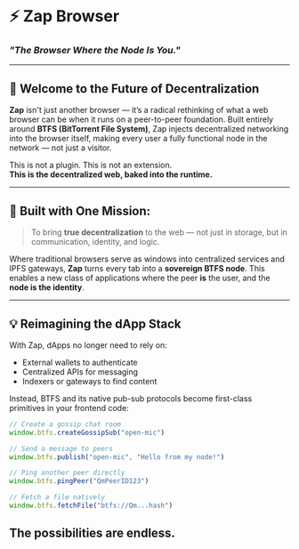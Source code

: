 # ⚡ Zap Browser  
### _"The Browser Where the Node Is You."_  

---

## 👋 Welcome to the Future of Decentralization

**Zap** isn't just another browser — it’s a radical rethinking of what a web browser can be when it runs on a peer-to-peer foundation. Built entirely around **BTFS (BitTorrent File System)**, Zap injects decentralized networking into the browser itself, making every user a fully functional node in the network — not just a visitor.

This is not a plugin. This is not an extension.  
**This is the decentralized web, baked into the runtime.**

---

## 🚀 Built with One Mission:  
> To bring **true decentralization** to the web — not just in storage, but in communication, identity, and logic.

Where traditional browsers serve as windows into centralized services and IPFS gateways, **Zap** turns every tab into a **sovereign BTFS node**. This enables a new class of applications where the peer **is** the user, and the **node is the identity**.

---

## 💡 Reimagining the dApp Stack

With Zap, dApps no longer need to rely on:

- External wallets to authenticate
- Centralized APIs for messaging
- Indexers or gateways to find content

Instead, BTFS and its native pub-sub protocols become first-class primitives in your frontend code:

```js
// Create a gossip chat room
window.btfs.createGossipSub("open-mic")

// Send a message to peers
window.btfs.publish("open-mic", "Hello from my node!")

// Ping another peer directly
window.btfs.pingPeer("QmPeerID123")

// Fetch a file natively
window.btfs.fetchFile("btfs://Qm...hash")

```
## The possibilities are endless.
